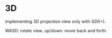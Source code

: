 # 3D

implementing 3D projection view only with GDI(+).

WASD: rotate view.
up/down: move back and forth.
